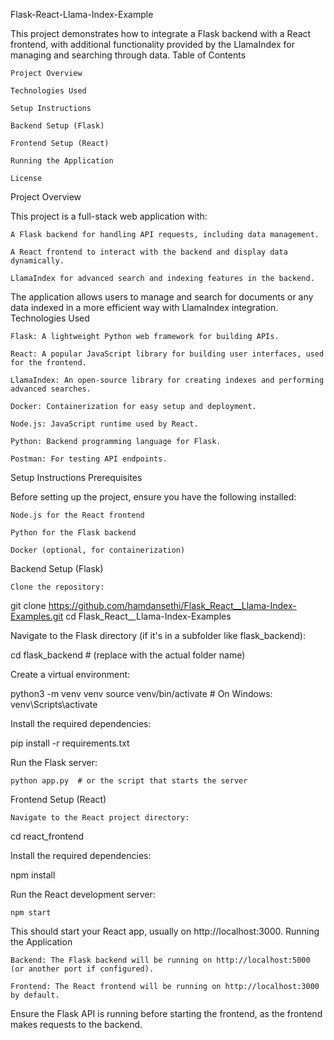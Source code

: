Flask-React-Llama-Index-Example

This project demonstrates how to integrate a Flask backend with a React frontend, with additional functionality provided by the LlamaIndex for managing and searching through data.
Table of Contents

    Project Overview

    Technologies Used

    Setup Instructions

    Backend Setup (Flask)

    Frontend Setup (React)

    Running the Application

    License

Project Overview

This project is a full-stack web application with:

    A Flask backend for handling API requests, including data management.

    A React frontend to interact with the backend and display data dynamically.

    LlamaIndex for advanced search and indexing features in the backend.

The application allows users to manage and search for documents or any data indexed in a more efficient way with LlamaIndex integration.
Technologies Used

    Flask: A lightweight Python web framework for building APIs.

    React: A popular JavaScript library for building user interfaces, used for the frontend.

    LlamaIndex: An open-source library for creating indexes and performing advanced searches.

    Docker: Containerization for easy setup and deployment.

    Node.js: JavaScript runtime used by React.

    Python: Backend programming language for Flask.

    Postman: For testing API endpoints.

Setup Instructions
Prerequisites

Before setting up the project, ensure you have the following installed:

    Node.js for the React frontend

    Python for the Flask backend

    Docker (optional, for containerization)

Backend Setup (Flask)

    Clone the repository:

git clone https://github.com/hamdansethi/Flask_React__Llama-Index-Examples.git
cd Flask_React__Llama-Index-Examples

Navigate to the Flask directory (if it's in a subfolder like flask_backend):

cd flask_backend  # (replace with the actual folder name)

Create a virtual environment:

python3 -m venv venv
source venv/bin/activate  # On Windows: venv\Scripts\activate

Install the required dependencies:

pip install -r requirements.txt

Run the Flask server:

    python app.py  # or the script that starts the server

Frontend Setup (React)

    Navigate to the React project directory:

cd react_frontend

Install the required dependencies:

npm install

Run the React development server:

    npm start

This should start your React app, usually on http://localhost:3000.
Running the Application

    Backend: The Flask backend will be running on http://localhost:5000 (or another port if configured).

    Frontend: The React frontend will be running on http://localhost:3000 by default.

Ensure the Flask API is running before starting the frontend, as the frontend makes requests to the backend.
